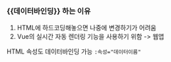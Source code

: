 ### {{데이터바인딩}} 하는 이유

1. HTML에 하드코딩해놓으면 나중에 변경하기가 어려움
2. Vue의 실시간 자동 렌더링 기능을 사용하기 위함 -> 웹앱

HTML 속성도 데이터바인딩 가능 `:속성="데이터이름"`
